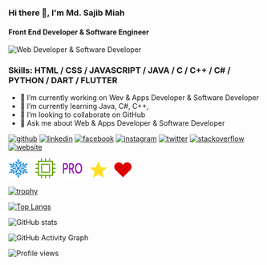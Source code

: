 ### Hi there 👋, I'm Md. Sajib Miah
#### Front End Developer & Software Engineer
![Web Developer & Software Developer](https://i.imghippo.com/files/5HZv21726408736.png)

### Skills: HTML / CSS / JAVASCRIPT / JAVA / C / C++ / C# / PYTHON / DART / FLUTTER

- 🔭 I’m currently working on Wev & Apps Developer & Software Developer 
- 🌱 I’m currently learning Java, C#, C++, 
- 👯 I’m looking to collaborate on GitHub 
- 💬 Ask me about Web & Apps Developer & Software Developer 


[<img src='https://cdn.jsdelivr.net/npm/simple-icons@3.0.1/icons/github.svg' alt='github' height='40'>](https://github.com/mdsojibmiah)  [<img src='https://cdn.jsdelivr.net/npm/simple-icons@3.0.1/icons/linkedin.svg' alt='linkedin' height='40'>](https://www.linkedin.com/in/https://www.linkedin.com/in/md-sajib-miah-b70628222//)  [<img src='https://cdn.jsdelivr.net/npm/simple-icons@3.0.1/icons/facebook.svg' alt='facebook' height='40'>](https://www.facebook.com/https://www.facebook.com/sojib.hossen.104)  [<img src='https://cdn.jsdelivr.net/npm/simple-icons@3.0.1/icons/instagram.svg' alt='instagram' height='40'>](https://www.instagram.com/https://www.instagram.com/mohammadsojibmiah//)  [<img src='https://cdn.jsdelivr.net/npm/simple-icons@3.0.1/icons/twitter.svg' alt='twitter' height='40'>](https://twitter.com/https://twitter.com/mdsajibmiah21)  [<img src='https://cdn.jsdelivr.net/npm/simple-icons@3.0.1/icons/stackoverflow.svg' alt='stackoverflow' height='40'>](https://stackoverflow.com/users/https://stackoverflow.com/users/19809428/md-sajib-miah)  [<img src='https://cdn.jsdelivr.net/npm/simple-icons@3.0.1/icons/icloud.svg' alt='website' height='40'>](https://mdsojibmiah.github.io/personal-portfolio/)  

<a href='https://archiveprogram.github.com/'><img src='https://raw.githubusercontent.com/acervenky/animated-github-badges/master/assets/acbadge.gif' width='40' height='40'></a> <a href='https://docs.github.com/en/developers'><img src='https://raw.githubusercontent.com/acervenky/animated-github-badges/master/assets/devbadge.gif' width='40' height='40'></a> <a href='https://github.com/pricing'><img src='https://raw.githubusercontent.com/acervenky/animated-github-badges/master/assets/pro.gif' width='40' height='40'></a> <a href='https://stars.github.com/'><img src='https://raw.githubusercontent.com/acervenky/animated-github-badges/master/assets/starbadge.gif' width='35' height='35'></a> <a href='https://docs.github.com/en/github/supporting-the-open-source-community-with-github-sponsors'><img src='https://raw.githubusercontent.com/acervenky/animated-github-badges/master/assets/sponsorbadge.gif' width='35' height='35'></a> 

[![trophy](https://github-profile-trophy.vercel.app/?username=mdsojibmiah)](https://github.com/ryo-ma/github-profile-trophy)

[![Top Langs](https://github-readme-stats.vercel.app/api/top-langs/?username=mdsojibmiah)](https://github.com/anuraghazra/github-readme-stats)

![GitHub stats](https://github-readme-stats.vercel.app/api?username=mdsojibmiah&show_icons=true&count_private=true)  

![GitHub Activity Graph](https://activity-graph.herokuapp.com/graph?username=mdsojibmiah)  

![Profile views](https://gpvc.arturio.dev/mdsojibmiah)  
